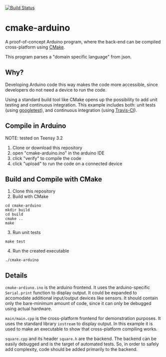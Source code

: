 [![Build Status](https://travis-ci.com/tessmero/cmake-arduino.svg?branch=master)](https://travis-ci.com/tessmero/cmake-arduino)

# cmake-arduino
A proof-of-concept Arduino program, where the back-end can be compiled cross-platform using [CMake](https://cmake.org/). 

This program parses a "domain specific language" from json.

## Why?

Developing Arduino code this way makes the code more accessible, since developers do not need a device to run the code.

Using a standard build tool like CMake opens up the possibility to add unit testing and continuous integration. This example includes both: unit tests (using [googletest](https://github.com/google/googletest/blob/master/googletest/docs/primer.md)), and continuous integration (using [Travis-CI](https://travis-ci.com/)).

## Compile in Arduino

NOTE: tested on Teensy 3.2

1. Clone or download this repository
2. open "cmake-arduino.ino" in the arduino IDE
3. click "verify" to compile the code
4. click "upload" to run the code on a connected device


## Build and Compile with CMake

1. Clone this repository
2. Build with CMake

```
cd cmake-arduino
mkdir build
cd build
cmake ..
make
```

3. Run unit tests

```
make test
```

4. Run the created executable

```
./cmake-arduino
```

## Details

`cmake-ardiuno.ino` is the arduino frontend. It uses the arduino-specific `Serial.print` function to display output. It could be expanded to accomodate additional input/output devices like sensors. It should contain only the bare-minimum amount of code, since it can only be debugged using actual hardware.

`main/main.cpp` is the cross-platform frontend for demonstration purposes. It uses the standard library `iostream` to display output. In this example it is used to make an executable to show that cross-platform compiling works.

`square.cpp` and its header `square.h` are the backend. The backend can be easily debugged and is the target of automated tests. So, in order to safely add complexity, code should be added primarily to the backend.
